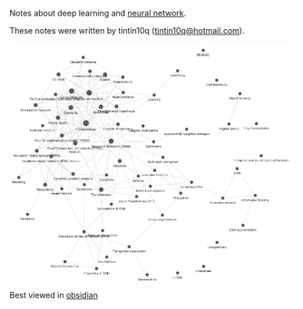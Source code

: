 
Notes about deep learning and [neural network](neural%20network.md).

These notes were written by tintin10q (tintin10q@hotmail.com).

![notesnetwork](./images/notesnetwork.png)

Best viewed in [obsidian](https://obsidian.md)

